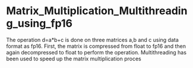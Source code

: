 # Matrix_Multiplication_Multithreading_using_fp16

The operation d=a*b+c is done on three matrices a,b and c using data format as fp16. First, the matrix is compressed from float to fp16 and then again 
decompressed to float to perform the operation. Multithreading has been used to speed up the matrix multiplication proces
